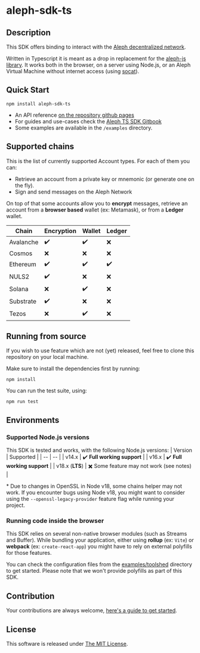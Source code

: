 # aleph-sdk-ts

## Description

This SDK offers binding to interact with the [Aleph decentralized network](https://aleph.im/).

Written in Typescript it is meant as a drop in replacement for the [aleph-js library](https://github.com/aleph-im/aleph-js). It works both in the browser, on a server using Node.js, or an Aleph Virtual Machine without internet access (using [socat](https://manpages.org/socat)).

## Quick Start

```shell
npm install aleph-sdk-ts
```

-   An API reference [on the repository github pages](https://aleph-im.github.io/aleph-sdk-ts/index.html)
-   For guides and use-cases check the [Aleph TS SDK Gitbook](https://aleph-im.gitbook.io/ts-sdk/)
-   Some examples are available in the `/examples` directory.

## Supported chains

This is the list of currently supported Account types. For each of them you can:

-   Retrieve an account from a private key or mnemonic (or generate one on the fly).
-   Sign and send messages on the Aleph Network

On top of that some accounts allow you to **encrypt** messages, retrieve an account from a **browser based** wallet (ex: Metamask), or from a **Ledger** wallet.

| Chain     | Encryption         | Wallet             | Ledger             |
| --------- | ------------------ | ------------------ | ------------------ |
| Avalanche | :heavy_check_mark: | :heavy_check_mark: | :x:                |
| Cosmos    | :x:                | :x:                | :x:                |
| Ethereum  | :heavy_check_mark: | :heavy_check_mark: | :heavy_check_mark: |
| NULS2     | :heavy_check_mark: | :x:                | :x:                |
| Solana    | :x:                | :heavy_check_mark: | :x:                |
| Substrate | :heavy_check_mark: | :x:                | :x:                |
| Tezos     | :x:                | :heavy_check_mark: | :x:                |

## Running from source

If you wish to use feature which are not (yet) released, feel free to clone this repository on your local machine.

Make sure to install the dependencies first by running:

```
npm install
```

You can run the test suite, using:

```
npm run test
```

## Environments

### Supported Node.js versions

This SDK is tested and works, with the following Node.js versions:
| Version | Supported |
| -- | -- |
| v14.x | :heavy_check_mark: **Full working support** |
| v16.x | :heavy_check_mark: **Full working support** |
| v18.x (**LTS**) | :heavy_multiplication_x: Some feature may not work (see notes) |

\* Due to changes in OpenSSL in Node v18, some chains helper may not work. If you encounter bugs using Node v18, you might want to consider using the `--openssl-legacy-provider` feature flag while running your project.

### Running code inside the browser

This SDK relies on several non-native browser modules (such as Streams and Buffer). While bundling your application, either using **rollup** (ex: `Vite`) or **webpack** (ex: `create-react-app`) you might have to rely on external polyfills for those features.

You can check the configuration files from the [examples/toolshed](./examples/toolshed/) directory to get started. Please note that we won't provide polyfills as part of this SDK.

## Contribution

Your contributions are always welcome, [here's a guide to get started](./contributing.md).

## License

This software is released under [The MIT License](./LICENSE).
